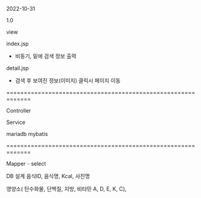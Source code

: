 2022-10-31

1.0

view

index.jsp 

- 비동기, 밑에 검색 정보 출력

detail.jsp
- 검색 후 보여진 정보(이미지) 클릭시 페이지 이동

=============================================================

Controller

Service

mariadb
mybatis

=============================================================

Mapper - select

DB 설계
음식ID, 음식명, Kcal, 사진명


영양소( 탄수화물, 단백질, 지방, 비타민 A, D, E, K, C), 













































